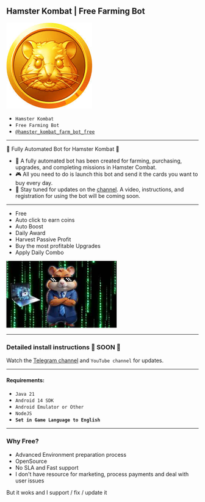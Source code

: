Hamster Kombat | Free Farming Bot
---

![img.png](img.png)

- `Hamster Kombat`
- `Free Farming Bot`
- [`@hamster_kombat_farm_bot_free`](https://t.me/hamster_kombat_farm_bot_free)

---

🚀 Fully Automated Bot for Hamster Kombat 🚀

- 🤖 A fully automated bot has been created for farming, purchasing, upgrades, and completing missions in Hamster Combat.
- 🎮 All you need to do is launch this bot and send it the cards you want to buy every day.
- 📢 Stay tuned for updates on the [channel](https://t.me/hamster_kombat_farm_bot_free). A video, instructions, and registration for using the bot will be coming soon.

---

- Free
- Auto click to earn coins
- Auto Boost
- Daily Award
- Harvest Passive Profit
- Buy the most profitable Upgrades
- Apply Daily Combo

![img_1.png](img_1.png)

---

### Detailed install instructions 🚀 SOON 🚀
Watch the [Telegram channel]((https://t.me/hamster_kombat_farm_bot_free)) and `YouTube channel` for updates.

>

---

#### Requirements:
- `Java 21`
- `Android 14 SDK`
- `Android Emulator or Other`
- `NodeJS`
- **`Set in Game Language to English`**

---

### Why Free?

- Advanced Environment preparation process
- OpenSource
- No SLA and Fast support
- I don't have resource for marketing, process payments and deal with user issues

But it woks and I support / fix / update it
